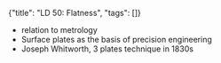 {"title": "LD 50: Flatness", "tags": []}
* relation to metrology
* Surface plates as the basis of precision engineering
* Joseph Whitworth, 3 plates technique in 1830s

